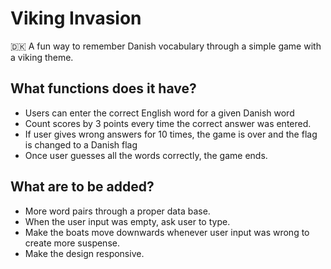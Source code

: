 # Viking Invasion
🇩🇰 A fun way to remember Danish vocabulary through a simple game with a viking theme.


## What functions does it have?
    
- Users can enter the correct English word for a given Danish word
- Count scores by 3 points every time the correct answer was entered.
- If user gives wrong answers for 10 times, the game is over and the flag is changed to a Danish flag
- Once user guesses all the words correctly, the game ends.


## What are to be added?
    
- More word pairs through a proper data base.
- When the user input was empty, ask user to type.
- Make the boats move downwards whenever user input was wrong to create more suspense.
- Make the design responsive.
